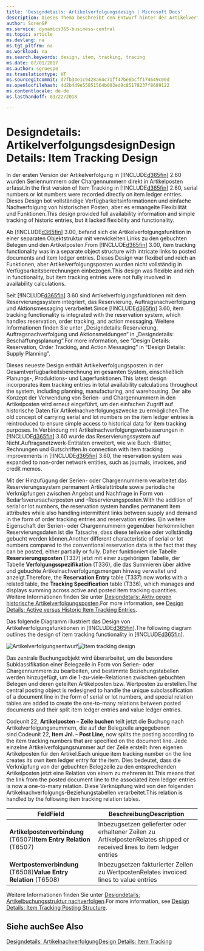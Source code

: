 ```yaml
---
title: 'Designdetails: Artikelverfolgungsdesign | Microsoft Docs'
description: Dieses Thema beschreibt den Entwurf hinter der Artikelverfolgung in  Business Central.
author: SorenGP
ms.service: dynamics365-business-central
ms.topic: article
ms.devlang: na
ms.tgt_pltfrm: na
ms.workload: na
ms.search.keywords: design, item, tracking, tracing
ms.date: 07/01/2017
ms.author: sgroespe
ms.translationtype: HT
ms.sourcegitcommit: d7fb34e1c9428a64c71ff47be8bcff174649c00d
ms.openlocfilehash: 4d2b4d9e55851564b003ed9c85178237f8689122
ms.contentlocale: de-de
ms.lasthandoff: 03/22/2018

---
```

# <a name="design-details-item-tracking-design"></a><span data-ttu-id="28add-103">Designdetails: Artikelverfolgungsdesign</span><span class="sxs-lookup"><span data-stu-id="28add-103">Design Details: Item Tracking Design</span></span>
<span data-ttu-id="28add-104">In der ersten Version der Artikelverfolgung in [!INCLUDE[d365fin](includes/d365fin_md.md)] 2.60 wurden Seriennummern oder Chargennummern direkt in Artikelposten erfasst.</span><span class="sxs-lookup"><span data-stu-id="28add-104">In the first version of Item Tracking in [!INCLUDE[d365fin](includes/d365fin_md.md)] 2.60, serial numbers or lot numbers were recorded directly on item ledger entries.</span></span> <span data-ttu-id="28add-105">Dieses Design bot vollständige Verfügbarkeitsinformationen und einfache Nachverfolgung von historischen Posten, aber es ermangelte Flexibilität und Funktionen.</span><span class="sxs-lookup"><span data-stu-id="28add-105">This design provided full availability information and simple tracking of historic entries, but it lacked flexibility and functionality.</span></span>  

<span data-ttu-id="28add-106">Ab [!INCLUDE[d365fin](includes/d365fin_md.md)] 3.00, befand sich die Artikelverfolgungsfunktion in einer separaten Objektstruktur mit verwickelten Links zu den gebuchten Belegen und den Artikelposten.</span><span class="sxs-lookup"><span data-stu-id="28add-106">From [!INCLUDE[d365fin](includes/d365fin_md.md)] 3.00, item tracking functionality was in a separate object structure with intricate links to posted documents and item ledger entries.</span></span> <span data-ttu-id="28add-107">Dieses Design war flexibel und reich an Funktionen, aber Artikelverfolgungsposten wurden nicht vollständig in Verfügbarkeitsberechnungen einbezogen.</span><span class="sxs-lookup"><span data-stu-id="28add-107">This design was flexible and rich in functionality, but item tracking entries were not fully involved in availability calculations.</span></span>  

<span data-ttu-id="28add-108">Seit [!INCLUDE[d365fin](includes/d365fin_md.md)] 3.60 sind Artikelverfolgungsfunktionen mit dem Reservierungssystem integriert, das Reservierung, Auftragsnachverfolgung und Aktionsmessaging verarbeitet.</span><span class="sxs-lookup"><span data-stu-id="28add-108">Since [!INCLUDE[d365fin](includes/d365fin_md.md)] 3.60, item tracking functionality is integrated with the reservation system, which handles reservation, order tracking, and action messaging.</span></span> <span data-ttu-id="28add-109">Weitere Informationen finden Sie unter „Designdetails: Reservierung, Auftragsnachverfolgung und Aktionsmeldungen“ in „Designdetails: Beschaffungsplanung“.</span><span class="sxs-lookup"><span data-stu-id="28add-109">For more information, see “Design Details: Reservation, Order Tracking, and Action Messaging” in “Design Details: Supply Planning”.</span></span>  

<span data-ttu-id="28add-110">Dieses neueste Design enthält Artikelverfolgungsposten in der Gesamtverfügbarkeitsberechnung im gesamten System, einschließlich Planungs-, Produktions- und Lagerfunktionen.</span><span class="sxs-lookup"><span data-stu-id="28add-110">This latest design incorporates item tracking entries in total availability calculations throughout the system, including planning, manufacturing, and warehousing.</span></span> <span data-ttu-id="28add-111">Der alte Konzept der Verwendung von Serien- und Chargennummern in den Artikelposten wird erneut eingeführt, um den einfachen Zugriff auf historische Daten für Artikelnachverfolgungszwecke zu ermöglichen.</span><span class="sxs-lookup"><span data-stu-id="28add-111">The old concept of carrying serial and lot numbers on the item ledger entries is reintroduced to ensure simple access to historical data for item tracking purposes.</span></span> <span data-ttu-id="28add-112">In Verbindung mit Artikelnachverfolgungsverbesserungen in [!INCLUDE[d365fin](includes/d365fin_md.md)] 3.60 wurde das Reservierungssystem auf Nicht.Auftragsnetzwerk-Entitäten erweitert, wie wie Buch.-Blätter, Rechnungen und Gutschriften.</span><span class="sxs-lookup"><span data-stu-id="28add-112">In connection with item tracking improvements in [!INCLUDE[d365fin](includes/d365fin_md.md)] 3.60, the reservation system was expanded to non-order network entities, such as journals, invoices, and credit memos.</span></span>  

<span data-ttu-id="28add-113">Mit der Hinzufügung der Serien- oder Chargennummern verarbeitet das Reservierungssystem permanent Artikelattribute sowie periodische Verknüpfungen zwischen Angebot und Nachfrage in Form von Bedarfsverursacherposten und -Reservierungsposten.</span><span class="sxs-lookup"><span data-stu-id="28add-113">With the addition of serial or lot numbers, the reservation system handles permanent item attributes while also handling intermittent links between supply and demand in the form of order tracking entries and reservation entries.</span></span> <span data-ttu-id="28add-114">Ein weitere Eigenschaft der Serien- oder Chargennummern gegenüber herkömmlichen Reservierungsdaten ist die Tatsache, dass diese teilweise oder vollständig gebucht werden können.</span><span class="sxs-lookup"><span data-stu-id="28add-114">Another different characteristic of serial or lot numbers compared to the conventional reservation data is the fact that they can be posted, either partially or fully.</span></span> <span data-ttu-id="28add-115">Daher funktioniert die Tabelle **Reservierungsposten** (T337) jetzt mit einer zugehörigen Tabelle, der Tabelle **Verfolgungsspezifikation** (T336), die das Summieren über aktive und gebuchte Artikelnachverfolgungsmengen hinweg verwaltet und anzeigt.</span><span class="sxs-lookup"><span data-stu-id="28add-115">Therefore, the **Reservation Entry** table (T337) now works with a related table, the **Tracking Specification** table (T336), which manages and displays summing across active and posted item tracking quantities.</span></span> <span data-ttu-id="28add-116">Weitere Informationen finden Sie unter [Designdetails: Aktiv gegen historische Artikelverfolgungsposten](design-details-active-versus-historic-item-tracking-entries.md).</span><span class="sxs-lookup"><span data-stu-id="28add-116">For more information, see [Design Details: Active versus Historic Item Tracking Entries](design-details-active-versus-historic-item-tracking-entries.md).</span></span>  

<span data-ttu-id="28add-117">Das folgende Diagramm illustriert das Design von Artikelverfolgungsfunktionen in [!INCLUDE[d365fin](includes/d365fin_md.md)].</span><span class="sxs-lookup"><span data-stu-id="28add-117">The following diagram outlines the design of item tracking functionality in [!INCLUDE[d365fin](includes/d365fin_md.md)].</span></span>  

<span data-ttu-id="28add-118">![Artikelverfolgungsentwurf](media/design_details_item_tracking_design.png "design_details_item_tracking_design")</span><span class="sxs-lookup"><span data-stu-id="28add-118">![Item tracking design](media/design_details_item_tracking_design.png "design_details_item_tracking_design")</span></span>  

<span data-ttu-id="28add-119">Das zentrale Buchungsobjekt wird überarbeitet, um die besondere Subklassifikation einer Belegzeile in Form von Serien- oder Chargennummern zu bearbeiten, und bestimmte Beziehungstabellen werden hinzugefügt, um die 1-zu-viele-Relationen zwischen gebuchten Belegen und deren geteilten Artikelposten bzw. Wertposten zu erstellen.</span><span class="sxs-lookup"><span data-stu-id="28add-119">The central posting object is redesigned to handle the unique subclassification of a document line in the form of serial or lot numbers, and special relation tables are added to create the one-to-many relations between posted documents and their split item ledger entries and value ledger entries.</span></span>  

<span data-ttu-id="28add-120">Codeunit 22, **Artikelposten – Zeile buchen** teilt jetzt die Buchung nach Artikelverfolgungsnummern, die auf der Belegzeile angegebenen sind.</span><span class="sxs-lookup"><span data-stu-id="28add-120">Codeunit 22, **Item Jnl. – Post Line**, now splits the posting according to the item tracking numbers that are specified on the document line.</span></span> <span data-ttu-id="28add-121">Jede einzelne Artikelverfolgungsnummer auf der Zeile erstellt ihren eigenen Artikelposten für den Artikel.</span><span class="sxs-lookup"><span data-stu-id="28add-121">Each unique item tracking number on the line creates its own item ledger entry for the item.</span></span> <span data-ttu-id="28add-122">Dies bedeutet, dass die Verknüpfung von der gebuchten Belegzeile zu den entsprechenden Artikelposten jetzt eine Relation von einem zu mehreren ist.</span><span class="sxs-lookup"><span data-stu-id="28add-122">This means that the link from the posted document line to the associated item ledger entries is now a one-to-many relation.</span></span> <span data-ttu-id="28add-123">Diese Verknüpfung wird von den folgenden Artikelnachverfolgungs-Beziehungstabellen verarbeitet.</span><span class="sxs-lookup"><span data-stu-id="28add-123">This relation is handled by the following item tracking relation tables.</span></span>  

|<span data-ttu-id="28add-124">Feld</span><span class="sxs-lookup"><span data-stu-id="28add-124">Field</span></span>|<span data-ttu-id="28add-125">Beschreibung</span><span class="sxs-lookup"><span data-stu-id="28add-125">Description</span></span>|  
|---------------|---------------------------------------|  
|<span data-ttu-id="28add-126">**Artikelpostenverbindung** (T6507)</span><span class="sxs-lookup"><span data-stu-id="28add-126">**Item Entry Relation** (T6507)</span></span>|<span data-ttu-id="28add-127">Inbezugsetzen gelieferter oder erhaltener Zeilen zu Artikelposten</span><span class="sxs-lookup"><span data-stu-id="28add-127">Relates shipped or received lines to item ledger entries</span></span>|  
|<span data-ttu-id="28add-128">**Wertpostenverbindung** (T6508)</span><span class="sxs-lookup"><span data-stu-id="28add-128">**Value Entry Relation** (T6508)</span></span>|<span data-ttu-id="28add-129">Inbezugsetzen fakturierter Zeilen zu Wertposten</span><span class="sxs-lookup"><span data-stu-id="28add-129">Relates invoiced lines to value entries</span></span>|  

<span data-ttu-id="28add-130">Weitere Informationen finden Sie unter [Designdetails: Artikelbuchungsstruktur nachverfolgen](design-details-item-tracking-posting-structure.md).</span><span class="sxs-lookup"><span data-stu-id="28add-130">For more information, see [Design Details: Item Tracking Posting Structure](design-details-item-tracking-posting-structure.md).</span></span>  

## <a name="see-also"></a><span data-ttu-id="28add-131">Siehe auch</span><span class="sxs-lookup"><span data-stu-id="28add-131">See Also</span></span>  
[<span data-ttu-id="28add-132">Designdetails: Artikelnachverfolgung</span><span class="sxs-lookup"><span data-stu-id="28add-132">Design Details: Item Tracking</span></span>](design-details-item-tracking.md)

